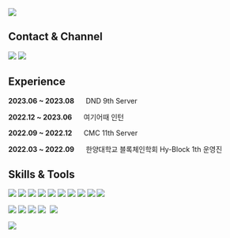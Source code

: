 

<img src="https://capsule-render.vercel.app/api?type=Waving&color=auto&height=300&section=header&text=Seo%20Jemin&fontSize=90" />

  
## Contact & Channel
  <a href="https://jemlog.github.io/"><img src="https://img.shields.io/badge/Blog-000000?style=flat-square&logo=Storyblok&logoColor=white"/></a>
  <a href="mailto:jemin03120111@gmail.com"><img src="https://img.shields.io/badge/Gmail-EA4335?style=flat-square&logo=Gmail&logoColor=white"/></a>

  
## Experience

**2023.06 ~ 2023.08**&nbsp;&nbsp;&nbsp;&nbsp;&nbsp; DND 9th Server

**2022.12 ~ 2023.06**&nbsp;&nbsp;&nbsp;&nbsp;&nbsp; 여기어때 인턴

**2022.09 ~ 2022.12**&nbsp;&nbsp;&nbsp;&nbsp;&nbsp; CMC 11th Server

**2022.03 ~ 2022.09**&nbsp;&nbsp;&nbsp;&nbsp;&nbsp; 한양대학교 블록체인학회 Hy-Block 1th 운영진

## Skills & Tools

  <img src="https://img.shields.io/badge/Java-A9BCF5?style=flat&logo=OpenJDK&logoColor=white"/></a>
  <img src="https://img.shields.io/badge/SpringBoot-A9BCF5?style=flat&logo=SpringBoot&logoColor=white"/></a>
  <img src="https://img.shields.io/badge/JPA-A9BCF5?style=flat&logo=hibernate&logoColor=white"/></a>
  <img src="https://img.shields.io/badge/MySQL-A9BCF5?style=flat&logo=MySQL&logoColor=white"/></a>
  <img src="https://img.shields.io/badge/Redis-A9BCF5?style=flat&logo=Redis&logoColor=white"/></a>
  <img src="https://img.shields.io/badge/AWS-A9BCF5?style=flat&logo=AmazonAWS&logoColor=white"/></a>
  <img src="https://img.shields.io/badge/Docker-A9BCF5?style=flat&logo=Docker&logoColor=white"/></a>
  <img src="https://img.shields.io/badge/Jenkins-A9BCF5?style=flat&logo=Jenkins&logoColor=white"/></a>
  <img src="https://img.shields.io/badge/Github Actions-A9BCF5?style=flat&logo=GithubActions&logoColor=white"/></a>
  <img src="https://img.shields.io/badge/Jmeter-A9BCF5?style=flat&logo=Apache JMeter&logoColor=white"/></a>


  <img src="https://img.shields.io/badge/Jira-F5ECCE?style=flat-square&logo=Jira&logoColor=white"/></a>
  <img src="https://img.shields.io/badge/Notion-F5ECCE?style=flat&logo=Notion&logoColor=white"/></a>
  <img src="https://img.shields.io/badge/Discord-F5ECCE?style=flat&logo=DiscordlogoColor=white"/></a>
  <img src="https://img.shields.io/badge/Figma-F5ECCE?style=flat-square&logo=figma&logoColor=black"/>&nbsp;
  <img src="https://img.shields.io/badge/Slack-F5ECCE?style=flat-square&logo=slack&logoColor=black"/>&nbsp;


  <img src="https://github-readme-stats.vercel.app/api?username=jemlog&show_icons=true">


